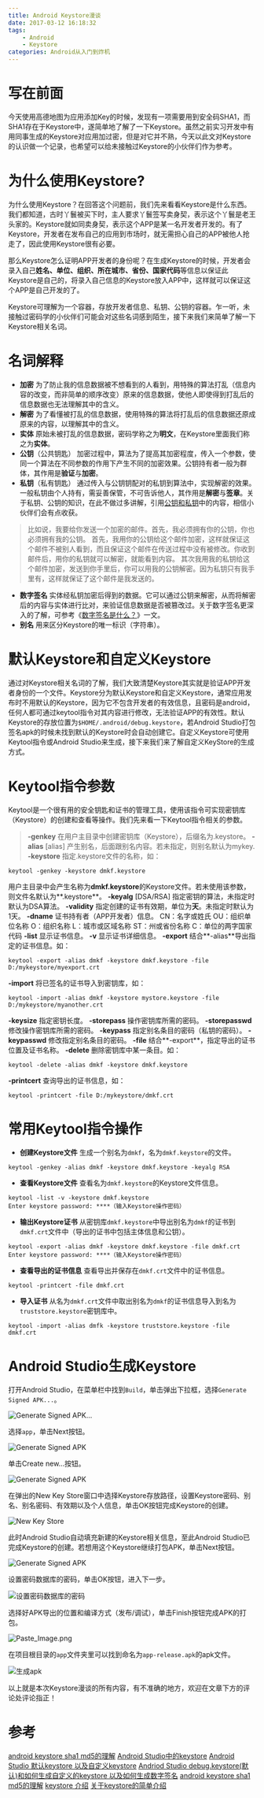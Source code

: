 ```yaml
---
title: Android Keystore漫谈
date: 2017-03-12 16:18:32
tags: 
	- Android
	- Keystore
categories: Android从入门到炸机
---
```

# 写在前面

今天使用高德地图为应用添加Key的时候，发现有一项需要用到安全码SHA1，而SHA1存在于Keystore中，遂简单地了解了一下Keystore。虽然之前实习开发中有用同事生成的Keystore对应用加过密，但是对它并不熟，今天以此文对Keystore的认识做一个记录，也希望可以给未接触过Keystore的小伙伴们作为参考。

# 为什么使用Keystore?

为什么使用Keystore？在回答这个问题前，我们先来看看Keystore是什么东西。我们都知道，古时丫鬟被买下时，主人要求丫鬟签写卖身契，表示这个丫鬟是老王头家的。Keystore就如同卖身契，表示这个APP是某一名开发者开发的。有了Keystore，开发者在发布自己的应用到市场时，就无需担心自己的APP被他人抢走了，因此使用Keystore很有必要。

那么Keystore怎么证明APP开发者的身份呢？在生成Keystore的时候，开发者会录入自己**姓名、单位、组织、所在城市、省份、国家代码**等信息以保证此Keystore是自己的，将录入自己信息的Keystore放入APP中，这样就可以保证这个APP是自己开发的了。

Keystore可理解为一个容器，存放开发者信息、私钥、公钥的容器。乍一听，未接触过密码学的小伙伴们可能会对这些名词感到陌生，接下来我们来简单了解一下Keystore相关名词。

# 名词解释

* **加密**
为了防止我的信息数据被不想看到的人看到，用特殊的算法打乱（信息内容的改变，而非简单的顺序改变）原来的信息数据，使他人即使得到打乱后的信息数据也无法理解其中的含义。
* **解密**
为了看懂被打乱的信息数据，使用特殊的算法将打乱后的信息数据还原成原来的内容，以理解其中的含义。
* **实体**
原始未被打乱的信息数据，密码学称之为**明文**，在Keystore里面我们称之为**实体**。
* **公钥**（公共钥匙）
加密过程中，算法为了提高其加密程度，传入一个参数，使同一个算法在不同参数的作用下产生不同的加密效果。公钥持有者一般为群体，其作用是**验证**与**加密**。
* **私钥**（私有钥匙）
通过传入与公钥钥配对的私钥到算法中，实现解密的效果。一般私钥由个人持有，需妥善保管，不可告诉他人，其作用是**解密**与**签章**。关于私钥、公钥的知识，在此不做过多讲解，引用[公钥和私钥](http://blog.csdn.net/tanyujing/article/details/17348321)中的内容，相信小伙伴们会有点收获。
> 比如说，我要给你发送一个加密的邮件。首先，我必须拥有你的公钥，你也必须拥有我的公钥。
首先，我用你的公钥给这个邮件加密，这样就保证这个邮件不被别人看到，而且保证这个邮件在传送过程中没有被修改。你收到邮件后，用你的私钥就可以解密，就能看到内容。
其次我用我的私钥给这个邮件加密，发送到你手里后，你可以用我的公钥解密。因为私钥只有我手里有，这样就保证了这个邮件是我发送的。
* **数字签名**
实体经私钥加密后得到的数据。它可以通过公钥来解密，从而将解密后的内容与实体进行比对，来验证信息数据是否被篡改过。关于数字签名更深入的了解，可参考《[数字签名是什么？](http://www.jianshu.com/p/bef4de71d2c5)》一文。
* **别名**
用来区分Keystore的唯一标识（字符串）。

# 默认Keystore和自定义Keystore

通过对Keystore相关名词的了解，我们大致清楚Keystore其实就是验证APP开发者身份的一个文件。Keystore分为默认Keystore和自定义Keystore，通常应用发布时不用默认的Keystore，因为它不包含开发者的有效信息，且密码是android，任何人都可通过keytool指令对其内容进行修改，无法验证APP的有效性。默认Keystore的存放位置为`$HOME/.android/debug.keystore`，若Android Studio打包签名apk的时候未找到默认的Keystore时会自动创建它。自定义Keystore可使用Keytool指令或Android Studio来生成，接下来我们来了解自定义KeyStore的生成方式。

# Keytool指令参数

Keytool是一个很有用的安全钥匙和证书的管理工具，使用该指令可实现密钥库（Keystore）的创建和查看等操作。我们先来看一下Keytool指令相关的参数。

> **-genkey**
在用户主目录中创建密钥库（Keystore），后缀名为.keystore。
**-alias** [alias]
产生别名，后面跟别名内容。若未指定，则别名默认为mykey.
**-keystore**
指定.keystore文件的名称，如：
 ```
keytool -genkey -keystore dmkf.keystore
```
用户主目录中会产生名称为**dmkf.keystore**的Keystore文件。若未使用该参数，则文件名默认为**.keystore**。
**-keyalg** [DSA/RSA]
指定密钥的算法，未指定时默认为DSA算法。
**-validity**
指定创建的证书有效期，单位为**天**。未指定时默认为1天。
**-dname**
证书持有者（APP开发者）信息。
CN：名字或姓氏
OU：组织单位名称
O：组织名称
L：城市或区域名称
ST：州或省份名称
C：单位的两字国家代码
**-list**
显示证书信息。
**-v**
显示证书详细信息。
**-export**
结合**-alias**导出指定的证书信息。如：
```
keytool -export -alias dmkf -keystore dmkf.keystore -file D:/mykeystore/myexport.crt
```
**-import**
将已签名的证书导入到密钥库，如：
```
keytool -import -alias dmkf -keystore mystore.keystore -file D:/mykeystore/myanother.crt
```
**-keysize**
指定密钥长度。
**-storepass**
操作密钥库所需的密码。
**-storepasswd**
修改操作密钥库所需的密码。
**-keypass**
指定别名条目的密码（私钥的密码）。
**-keypasswd**
修改指定别名条目的密码。
**-file**
结合**-export**，指定导出的证书位置及证书名称。
**-delete**
删除密钥库中某一条目。如：
```
keytool -delete -alias dmkf -keystore dmkf.keystore
```
**-printcert**
查询导出的证书信息，如：
```
keytool -printcert -file D:/mykeystore/dmkf.crt
```

# 常用Keytool指令操作

* **创建Keystore文件**
生成一个别名为`dmkf`，名为`dmkf.keystore`的文件。
```
keytool -genkey -alias dmkf -keystore dmkf.keystore -keyalg RSA
```

* **查看Keystore文件**
查看名为`dmkf.keystore`的Keystore文件信息。
```
keytool -list -v -keystore dmkf.keystore
Enter keystore password: ****（输入Keystore操作密码）
```

* **输出Keystore证书**
从密钥库`dmkf.keystore`中导出别名为`dmkf`的证书到`dmkf.crt`文件中（导出的证书中包括主体信息和公钥）。
```
keytool -export -alias dmkf -keystore dmkf.keystore -file dmkf.crt
Enter keystore password: ****（输入Keystore操作密码）
```

* **查看导出的证书信息**
查看导出并保存在`dmkf.crt`文件中的证书信息。
```
keytool -printcert -file dmkf.crt
```

* **导入证书**
从名为`dmkf.crt`文件中取出别名为`dmkf`的证书信息导入到名为`truststore.keystore`密钥库中。
```
keytool -import -alias dmfk -keystore truststore.keystore -file dmkf.crt
```

# Android Studio生成Keystore
打开Android Studio，在菜单栏中找到`Build`，单击弹出下拉框，选择`Generate Signed APK...`。

![Generate Signed APK...](http://upload-images.jianshu.io/upload_images/291600-b42dfbdbddc4cbd2.png?imageMogr2/auto-orient/strip%7CimageView2/2/w/1240)

选择`app`，单击Next按钮。

![Generate Signed APK](http://upload-images.jianshu.io/upload_images/291600-6b3fa8642e7f3d56.png?imageMogr2/auto-orient/strip%7CimageView2/2/w/1240)

单击Create new...按钮。

![Generate Signed APK](http://upload-images.jianshu.io/upload_images/291600-70d3d4a88f0beaf3.png?imageMogr2/auto-orient/strip%7CimageView2/2/w/1240)

在弹出的New Key Store窗口中选择Keystore存放路径，设置Keystore密码、别名、别名密码、有效期以及个人信息，单击OK按钮完成Keystore的创建。

![New Key Store](http://upload-images.jianshu.io/upload_images/291600-b3453c70b6a474ed.png?imageMogr2/auto-orient/strip%7CimageView2/2/w/1240)

此时Android Studio自动填充新建的Keystore相关信息，至此Android Studio已完成Keystore的创建。若想用这个Keystore继续打包APK，单击Next按钮。

![Generate Signed APK](http://upload-images.jianshu.io/upload_images/291600-e851e470bc74f29f.png?imageMogr2/auto-orient/strip%7CimageView2/2/w/1240)

设置密码数据库的密码，单击OK按钮，进入下一步。

![设置密码数据库的密码](http://upload-images.jianshu.io/upload_images/291600-9c7bc41de08a6c83.png?imageMogr2/auto-orient/strip%7CimageView2/2/w/1240)

选择好APK导出的位置和编译方式（发布/调试），单击Finish按钮完成APK的打包。

![Paste_Image.png](http://upload-images.jianshu.io/upload_images/291600-fcfa9bc32e7b6f81.png?imageMogr2/auto-orient/strip%7CimageView2/2/w/1240)

在项目根目录的`app`文件夹里可以找到命名为`app-release.apk`的apk文件。

![生成apk](http://upload-images.jianshu.io/upload_images/291600-214f8c31ceeb71ea.png?imageMogr2/auto-orient/strip%7CimageView2/2/w/1240)

以上就是本次Keystore漫谈的所有内容，有不准确的地方，欢迎在文章下方的评论处评论指正！

# 参考
[android keystore sha1 md5的理解](http://blog.csdn.net/yangsainan/article/details/40820699)
[Android Studio中的keystore](http://blog.csdn.net/wf632856695/article/details/51193885)
[Android Studio 默认keystore 以及自定义keystore](http://blog.csdn.net/nimasike/article/details/51457229)
[Andriod Studio debug.keystore(默认)和如何生成自定义的keystore 以及如何生成数字签名](http://blog.csdn.net/u012005313/article/details/48577751)
[android keystore sha1 md5的理解](http://blog.csdn.net/yangsainan/article/details/40820699)
[keystore 介绍](http://marlay.iteye.com/blog/1402264)
[关于keystore的简单介绍](http://blog.csdn.net/dotuian/article/details/51722300)
